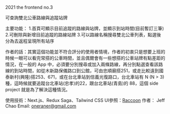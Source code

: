 2021 the frontend no.3

可查詢雙北公車路線與追蹤站牌

主要功能：
1.首頁可顯示目前追蹤的路線與站牌，並顯示到站時間(目前暫訂三筆)
2.可刪除與新增目前追蹤的路線站牌
3.可以路線名稱搜尋雙北公車列表，點選後分為去返程呈現所有站序

作者的話：其實這個功能並不符合評分的使用者情境，作者的初衷只是想要上班的時候一眼可以看完常搭的公車時間，並且偶爾會有一些想搭的公車站牌有點差距的情況，在一般的 App 中，必須要分別搜尋或加入兩條路線，再分別點選查看該路線的到站時間，如從木新路保儀路口到公館，可由忠順廟搭251，或走比較遠到國泰新村(興隆)搭253、671，或在台北車站到信義光復路口，台北車站有 N (N > 3)種，這時候就要追蹤台北車站(忠孝)的22，跟台北車站(青島)的 88，這個 side project 就是為了解決這種情況。


 使用技術：Next.js、Redux Saga、Tailwind CSS
 UI參照：<a href="https://2021.thef2e.com/users/6296427084285739998">Raccoon</a>
 作者： Jeff Chao Email: oneraner@gmail.com
